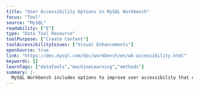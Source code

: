 ```yaml
---
title: "User Accessibility Options in MySQL Workbench"
focus: "Tool"
source: "MySQL"
readability: ["E"]
type: "Data Tool Resource"
toolPurpose: ["Create Content"]
toolAccessibilityIssues: ["Visual Enhancements"]
openSource: true
link: "https://dev.mysql.com/doc/workbench/en/wb-accessibility.html"
keywords: []
learnTags: ["dataTools","machineLearning","methods"]
summary: |-
  MySQL Workbench includes options to improve user accessibility that can be selected from the Workbench Preferences dialogue.
---
```


